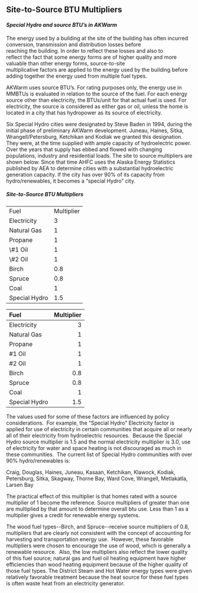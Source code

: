 <H2>Site-to-Source BTU Multipliers </H2>

_<H4>Special Hydro and source BTU’s in AKWarm</H4>_

The energy used by a building at the site of the building has often incurred conversion, transmission and distribution losses before reaching the building. In order to reflect these losses and also to reflect the fact that some energy forms are of higher quality and more valuable than other energy forms, source-to-site multiplicative factors are applied to the energy used by the building before adding together the energy used from multiple fuel types.

AKWarm uses source BTU’s. For rating purposes only, the energy use in MMBTUs is evaluated in relation to the source of the fuel. For each energy source other than electricity, the BTUs/unit for that actual fuel is used. For electricity, the source is considered as either gas or oil, unless the home is located in a city that has hydropower as its source of electricity.

Six Special Hydro cities were designated by Steve Baden in 1994, during the initial phase of preliminary AKWarm development. Juneau, Haines, Sitka, Wrangell/Petersburg, Ketchikan and Kodiak we granted this designation. They were, at the time supplied with ample capacity of hydroelectric power. Over the years that supply has ebbed and flowed with changing populations, industry and residential loads. The site to source multipliers are shown below. Since that time AHFC uses the Alaska Energy Statistics published by AEA to determine cities with a substantial hydroelectric generation capacity. If the city has over 90% of its capacity from hydro/renewables, it becomes a “special Hydro” city.

##### Site-to-Source BTU Multipliers
<TABLE>
<TR><TD>Fuel</TD><TD>Multiplier</TD></TR>
<TR><TD>Electricity</TD><TD>3</TD></TR>
<TR><TD>Natural Gas</TD><TD>1</TD></TR>
<TR><TD>Propane</TD><TD>1</TD></TR>
<TR><TD>\#1 Oil</TD><TD>1</TD></TR>
<TR><TD>\#2 Oil</TD><TD>1</TD></TR>
<TR><TD>Birch</TD><TD>0.8</TD></TR>
<TR><TD>Spruce</TD><TD>0.8</TD></TR>
<TR><TD>Coal</TD><TD>1</TD></TR>
<TR><TD>Special Hydro</TD><TD>1.5</TD></TR>
</TABLE>

| Fuel          | Multiplier |
|:--------------|-----------:|
| Electricity   | 3          |
| Natural Gas   | 1          |
| Propane       | 1          |
| \#1 Oil       | 1          |
| \#2 Oil       | 1          |
| Birch         | 0.8        |
| Spruce        | 0.8        |
| Coal          | 1          |
| Special Hydro | 1.5        |

The values used for some of these factors are influenced by policy considerations.  For example, the “Special Hydro” Electricity factor is applied for use of electricity in certain communities that acquire all or nearly all of their electricity from hydroelectric resources.  Because the Special Hydro source multiplier is 1.5 and the normal electricity multiplier is 3.0, use of electricity for water and space heating is not discouraged as much in these communities.  The current list of Special Hydro communities with over 90% hydro/renewables is:

Craig, Douglas, Haines, Juneau, Kasaan, Ketchikan, Klawock, Kodiak, Petersburg, Sitka, Skagway, Thorne Bay, Ward Cove, Wrangell, Metlakatla, Larsen Bay

The practical effect of this multiplier is that homes rated with a source multiplier of 1 become the reference. Source multipliers of greater than one are multiplied by that amount to determine overall btu use. Less than 1 as a multiplier gives a credit for renewable energy systems.

The wood fuel types--Birch, and Spruce--receive source multipliers of 0.8, multipliers that are clearly not consistent with the concept of accounting for harvesting and transportation energy use.  However, these favorable multipliers were chosen to encourage the use of wood, which is generally a renewable resource.  Also, the low multipliers also reflect the lower quality of this fuel source; natural gas and fuel oil heating equipment have higher efficiencies than wood heating equipment because of the higher quality of those fuel types.
The District Steam and Hot Water energy types were given relatively favorable treatment because the heat source for these fuel types is often waste heat from an electricity generator.
</FONT>